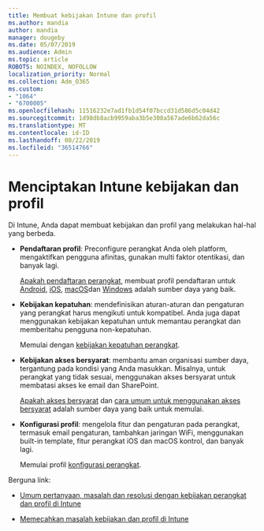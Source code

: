```yaml
---
title: Membuat kebijakan Intune dan profil
ms.author: mandia
author: mandia
manager: dougeby
ms.date: 05/07/2019
ms.audience: Admin
ms.topic: article
ROBOTS: NOINDEX, NOFOLLOW
localization_priority: Normal
ms.collection: Adm_O365
ms.custom:
- "1064"
- "6700005"
ms.openlocfilehash: 11516232e7ad1fb1d54f07bccd31d586d5c04d42
ms.sourcegitcommit: 1d98db8acb9959aba3b5e308a567ade6b62da56c
ms.translationtype: MT
ms.contentlocale: id-ID
ms.lasthandoff: 08/22/2019
ms.locfileid: "36514766"
---
```

# <a name="creating-intune-policy-and-profiles"></a>Menciptakan Intune kebijakan dan profil

Di Intune, Anda dapat membuat kebijakan dan profil yang melakukan hal-hal yang berbeda.

- **Pendaftaran profil**: Preconfigure perangkat Anda oleh platform, mengaktifkan pengguna afinitas, gunakan multi faktor otentikasi, dan banyak lagi.

  [Apakah pendaftaran perangkat](https://docs.microsoft.com/intune/device-enrollment), membuat profil pendaftaran untuk [Android](https://docs.microsoft.com/intune/android-enroll), [iOS](https://docs.microsoft.com/intune/ios-enroll), [macOS](https://docs.microsoft.com/intune/macos-enroll)dan [Windows](https://docs.microsoft.com/intune/windows-enrollment-methods) adalah sumber daya yang baik.

- **Kebijakan kepatuhan**: mendefinisikan aturan-aturan dan pengaturan yang perangkat harus mengikuti untuk kompatibel. Anda juga dapat menggunakan kebijakan kepatuhan untuk memantau perangkat dan memberitahu pengguna non-kepatuhan.

  Memulai dengan [kebijakan kepatuhan perangkat](https://docs.microsoft.com/intune/device-compliance-get-started).
- **Kebijakan akses bersyarat**: membantu aman organisasi sumber daya, tergantung pada kondisi yang Anda masukkan. Misalnya, untuk perangkat yang tidak sesuai, menggunakan akses bersyarat untuk membatasi akses ke email dan SharePoint.

  [Apakah akses bersyarat](https://docs.microsoft.com/intune/conditional-access) dan [cara umum untuk menggunakan akses bersyarat](https://docs.microsoft.com/intune/conditional-access-intune-common-ways-use) adalah sumber daya yang baik untuk memulai.

- **Konfigurasi profil**: mengelola fitur dan pengaturan pada perangkat, termasuk email pengaturan, tambahkan jaringan WiFi, menggunakan built-in template, fitur perangkat iOS dan macOS kontrol, dan banyak lagi.

  Memulai profil [konfigurasi perangkat](https://docs.microsoft.com/intune/device-profiles).

Berguna link:

- [Umum pertanyaan, masalah dan resolusi dengan kebijakan perangkat dan profil di Intune](https://docs.microsoft.com/intune/device-profile-troubleshoot)

- [Memecahkan masalah kebijakan dan profil di Intune](https://docs.microsoft.com/intune/troubleshoot-policies-in-microsoft-intune)
